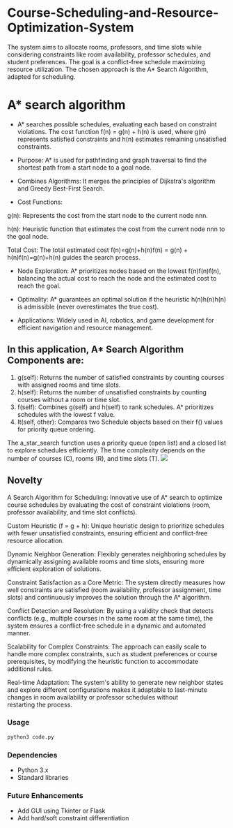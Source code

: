 # Course-Scheduling-and-Resource-Optimization-System
The system aims to allocate rooms, professors, and time slots while considering constraints like room availability, professor schedules, and student preferences. The goal is a conflict-free schedule maximizing resource utilization.  The chosen approach is the A* Search Algorithm, adapted for scheduling. 

# A* search algorithm

* A* searches possible schedules, evaluating each based on constraint violations. The cost function f(n) = g(n) + h(n) is used, where g(n) represents satisfied constraints and h(n) estimates remaining unsatisfied constraints.

* Purpose: A* is used for pathfinding and graph traversal to find the shortest path from a start node to a goal node.

* Combines Algorithms: It merges the principles of Dijkstra's algorithm and Greedy Best-First Search.

* Cost Functions:

g(n): Represents the cost from the start node to the current node nnn.

h(n): Heuristic function that estimates the cost from the current node nnn to the goal node.

Total Cost: The total estimated cost f(n)=g(n)+h(n)f(n) = g(n) + h(n)f(n)=g(n)+h(n) guides the search process.

* Node Exploration: A* prioritizes nodes based on the lowest f(n)f(n)f(n), balancing the actual cost to reach the node and the estimated cost to reach the goal.

* Optimality: A* guarantees an optimal solution if the heuristic h(n)h(n)h(n) is admissible (never overestimates the true cost).

* Applications: Widely used in AI, robotics, and game development for efficient navigation and resource management.

## In this application, A* Search Algorithm Components are:
1. g(self): Returns the number of satisfied constraints by counting courses with assigned rooms and time slots.
2. h(self): Returns the number of unsatisfied constraints by counting courses without a room or time slot.
3. f(self): Combines g(self) and h(self) to rank schedules. A* prioritizes schedules with the lowest f value.
4. lt(self, other): Compares two Schedule objects based on their f() values for priority queue ordering.

The a_star_search function uses a priority queue (open list) and a closed list to explore schedules efficiently. The time complexity depends on the number of courses (C), rooms (R), and time slots (T).
![](https://github.com/user-attachments/assets/96048c87-90bc-4205-8dfe-f1011f5ba957)

## Novelty 

A Search Algorithm for Scheduling: Innovative use of A* search to optimize course schedules by evaluating the cost of constraint violations (room, professor availability, and time slot conflicts). 

Custom Heuristic (f = g + h): Unique heuristic design to prioritize schedules with fewer unsatisfied constraints, ensuring efficient and conflict-free resource allocation. 

Dynamic Neighbor Generation: Flexibly generates neighboring schedules by dynamically assigning available rooms and time slots, ensuring more efficient exploration of solutions.

Constraint Satisfaction as a Core Metric: The system directly measures how well constraints are satisfied (room availability, professor assignment, time slots) and continuously improves the solution through the A* algorithm.

Conflict Detection and Resolution: By using a validity check that detects conflicts (e.g., multiple courses in the same room at the same time), the system ensures a conflict-free schedule in a dynamic and automated manner.

Scalability for Complex Constraints: The approach can easily scale to handle more complex constraints, such as student preferences or course prerequisites, by modifying the heuristic function to accommodate additional rules.

Real-time Adaptation: The system's ability to generate new neighbor states and explore different configurations makes it adaptable to last-minute changes in room availability or professor schedules without restarting the process.

### Usage

```bash
python3 code.py
```

### Dependencies
* Python 3.x
* Standard libraries

### Future Enhancements
* Add GUI using Tkinter or Flask
* Add hard/soft constraint differentiation

